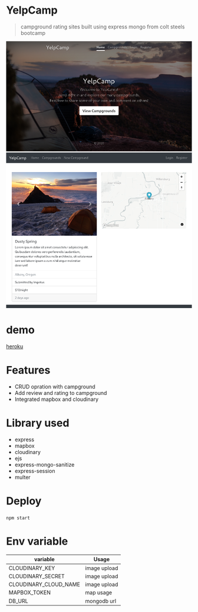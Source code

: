 # YelpCamp

> campground rating sites built using express mongo from colt steels bootcamp

![image](1.png)
![image](2.png)

# demo

[heroku](https://lit-dusk-16748.herokuapp.com)

# Features

- CRUD opration with campground
- Add review and rating to campground
- Integrated mapbox and cloudinary

# Library used

- express
- mapbox
- cloudinary
- ejs
- express-mongo-sanitize
- express-session
- multer

# Deploy

`npm start`

# Env variable

| variable              | Usage        |
| --------------------- | ------------ |
| CLOUDINARY_KEY        | image upload |
| CLOUDINARY_SECRET     | image upload |
| CLOUDINARY_CLOUD_NAME | image upload |
| MAPBOX_TOKEN          | map usage    |
| DB_URL                | mongodb url  |

